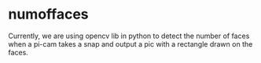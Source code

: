 # numoffaces
Currently, we are using opencv lib in python to detect the number of faces when a pi-cam takes a snap and output a pic with a rectangle drawn on the faces.
